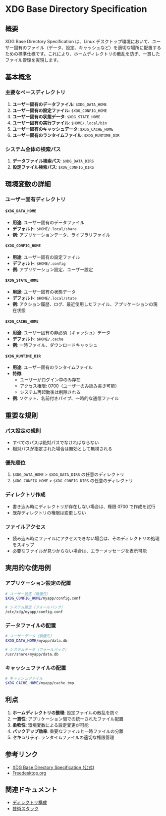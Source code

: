 # XDG Base Directory Specification

## 概要

XDG Base Directory Specification は、Linux デスクトップ環境において、ユーザー固有のファイル（データ、設定、キャッシュなど）を適切な場所に配置するための標準仕様です。これにより、ホームディレクトリの散乱を防ぎ、一貫したファイル管理を実現します。

## 基本概念

### 主要なベースディレクトリ

1. **ユーザー固有のデータファイル**: `$XDG_DATA_HOME`
2. **ユーザー固有の設定ファイル**: `$XDG_CONFIG_HOME`
3. **ユーザー固有の状態データ**: `$XDG_STATE_HOME`
4. **ユーザー固有の実行ファイル**: `$HOME/.local/bin`
5. **ユーザー固有のキャッシュデータ**: `$XDG_CACHE_HOME`
6. **ユーザー固有のランタイムファイル**: `$XDG_RUNTIME_DIR`

### システム全体の検索パス

1. **データファイル検索パス**: `$XDG_DATA_DIRS`
2. **設定ファイル検索パス**: `$XDG_CONFIG_DIRS`

## 環境変数の詳細

### ユーザー固有ディレクトリ

#### `$XDG_DATA_HOME`

- **用途**: ユーザー固有のデータファイル
- **デフォルト**: `$HOME/.local/share`
- **例**: アプリケーションデータ、ライブラリファイル

#### `$XDG_CONFIG_HOME`

- **用途**: ユーザー固有の設定ファイル
- **デフォルト**: `$HOME/.config`
- **例**: アプリケーション設定、ユーザー設定

#### `$XDG_STATE_HOME`

- **用途**: ユーザー固有の状態データ
- **デフォルト**: `$HOME/.local/state`
- **例**: アクション履歴、ログ、最近使用したファイル、アプリケーションの現在状態

#### `$XDG_CACHE_HOME`

- **用途**: ユーザー固有の非必須（キャッシュ）データ
- **デフォルト**: `$HOME/.cache`
- **例**: 一時ファイル、ダウンロードキャッシュ

#### `$XDG_RUNTIME_DIR`

- **用途**: ユーザー固有のランタイムファイル
- **特徴**:
  - ユーザーがログイン中のみ存在
  - アクセス権限: 0700（ユーザーのみ読み書き可能）
  - システム再起動後は削除される
- **例**: ソケット、名前付きパイプ、一時的な通信ファイル

## 重要な規則

### パス設定の規則

- すべてのパスは絶対パスでなければならない
- 相対パスが指定された場合は無効として無視される

### 優先順位

1. `$XDG_DATA_HOME` > `$XDG_DATA_DIRS` の任意のディレクトリ
2. `$XDG_CONFIG_HOME` > `$XDG_CONFIG_DIRS` の任意のディレクトリ

### ディレクトリ作成

- 書き込み時にディレクトリが存在しない場合は、権限 0700 で作成を試行
- 既存ディレクトリの権限は変更しない

### ファイルアクセス

- 読み込み時にファイルにアクセスできない場合は、そのディレクトリの処理をスキップ
- 必要なファイルが見つからない場合は、エラーメッセージを表示可能

## 実用的な使用例

### アプリケーション設定の配置

```bash
# ユーザー設定（最優先）
$XDG_CONFIG_HOME/myapp/config.conf

# システム設定（フォールバック）
/etc/xdg/myapp/config.conf
```

### データファイルの配置

```bash
# ユーザーデータ（最優先）
$XDG_DATA_HOME/myapp/data.db

# システムデータ（フォールバック）
/usr/share/myapp/data.db
```

### キャッシュファイルの配置

```bash
# キャッシュファイル
$XDG_CACHE_HOME/myapp/cache.tmp
```

## 利点

1. **ホームディレクトリの整理**: 設定ファイルの散乱を防ぐ
2. **一貫性**: アプリケーション間での統一されたファイル配置
3. **柔軟性**: 環境変数による設定変更が可能
4. **バックアップ効率**: 重要なファイルと一時ファイルの分離
5. **セキュリティ**: ランタイムファイルの適切な権限管理

## 参考リンク

- [XDG Base Directory Specification (公式)](https://specifications.freedesktop.org/basedir-spec/latest/)
- [Freedesktop.org](https://freedesktop.org/)

## 関連ドキュメント

- [ディレクトリ構成](./directory.md)
- [技術スタック](./techstack.md)
